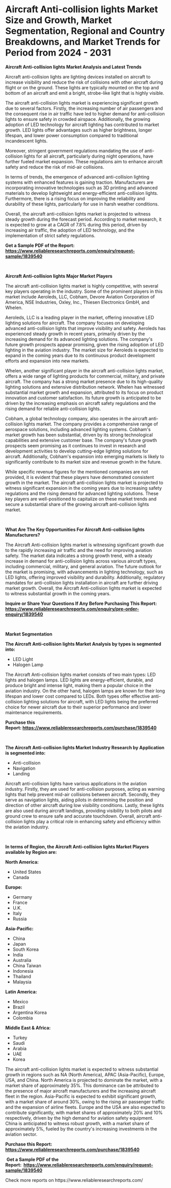 <p><h1>Aircraft Anti-collision lights Market Size and Growth, Market Segmentation, Regional and Country Breakdowns, and Market Trends for Period from 2024 -  2031</h1></p><p><strong>Aircraft Anti-collision lights Market Analysis and Latest Trends</strong></p>
<p><p>Aircraft anti-collision lights are lighting devices installed on aircraft to increase visibility and reduce the risk of collisions with other aircraft during flight or on the ground. These lights are typically mounted on the top and bottom of an aircraft and emit a bright, strobe-like light that is highly visible.</p><p>The aircraft anti-collision lights market is experiencing significant growth due to several factors. Firstly, the increasing number of air passengers and the consequent rise in air traffic have led to higher demand for anti-collision lights to ensure safety in crowded airspace. Additionally, the growing adoption of LED technology for aircraft lighting has contributed to market growth. LED lights offer advantages such as higher brightness, longer lifespan, and lower power consumption compared to traditional incandescent lights.</p><p>Moreover, stringent government regulations mandating the use of anti-collision lights for all aircraft, particularly during night operations, have further fueled market expansion. These regulations aim to enhance aircraft safety and reduce the risk of mid-air collisions.</p><p>In terms of trends, the emergence of advanced anti-collision lighting systems with enhanced features is gaining traction. Manufacturers are incorporating innovative technologies such as 3D printing and advanced materials to develop lightweight and energy-efficient anti-collision lights. Furthermore, there is a rising focus on improving the reliability and durability of these lights, particularly for use in harsh weather conditions.</p><p>Overall, the aircraft anti-collision lights market is projected to witness steady growth during the forecast period. According to market research, it is expected to grow at a CAGR of 7.8% during this period, driven by increasing air traffic, the adoption of LED technology, and the implementation of strict safety regulations.</p></p>
<p><strong>Get a Sample PDF of the Report:&nbsp; <a href="https://www.reliableresearchreports.com/enquiry/request-sample/1839540">https://www.reliableresearchreports.com/enquiry/request-sample/1839540</a></strong></p>
<p>&nbsp;</p>
<p><strong>Aircraft Anti-collision lights Major Market Players</strong></p>
<p><p>The aircraft anti-collision lights market is highly competitive, with several key players operating in the industry. Some of the prominent players in this market include Aeroleds, LLC, Cobham, Devore Aviation Corporation of America, NSE Industries, Oxley, Inc., Thiesen Electronics GmbH, and Whelen.</p><p>Aeroleds, LLC is a leading player in the market, offering innovative LED lighting solutions for aircraft. The company focuses on developing advanced anti-collision lights that improve visibility and safety. Aeroleds has experienced steady growth in recent years, primarily driven by the increasing demand for its advanced lighting solutions. The company's future growth prospects appear promising, given the rising adoption of LED lighting in the aviation industry. The market size for Aeroleds is expected to expand in the coming years due to its continuous product development efforts and expansion into new markets.</p><p>Whelen, another significant player in the aircraft anti-collision lights market, offers a wide range of lighting products for commercial, military, and private aircraft. The company has a strong market presence due to its high-quality lighting solutions and extensive distribution network. Whelen has witnessed substantial market growth and expansion, attributed to its focus on product innovation and customer satisfaction. Its future growth is anticipated to be driven by the increasing emphasis on aircraft safety regulations and the rising demand for reliable anti-collision lights.</p><p>Cobham, a global technology company, also operates in the aircraft anti-collision lights market. The company provides a comprehensive range of aerospace solutions, including advanced lighting systems. Cobham's market growth has been substantial, driven by its strong technological capabilities and extensive customer base. The company's future growth prospects seem promising as it continues to invest in research and development activities to develop cutting-edge lighting solutions for aircraft. Additionally, Cobham's expansion into emerging markets is likely to significantly contribute to its market size and revenue growth in the future.</p><p>While specific revenue figures for the mentioned companies are not provided, it is evident that these players have demonstrated consistent growth in the market. The aircraft anti-collision lights market is projected to witness significant expansion in the coming years due to increasing safety regulations and the rising demand for advanced lighting solutions. These key players are well-positioned to capitalize on these market trends and secure a substantial share of the growing aircraft anti-collision lights market.</p></p>
<p>&nbsp;</p>
<p><strong>What Are The Key Opportunities For Aircraft Anti-collision lights Manufacturers?</strong></p>
<p><p>The Aircraft Anti-collision lights market is witnessing significant growth due to the rapidly increasing air traffic and the need for improving aviation safety. The market data indicates a strong growth trend, with a steady increase in demand for anti-collision lights across various aircraft types, including commercial, military, and general aviation. The future outlook for the market is promising, with advancements in lighting technology, such as LED lights, offering improved visibility and durability. Additionally, regulatory mandates for anti-collision lights installation in aircraft are further driving market growth. Overall, the Aircraft Anti-collision lights market is expected to witness substantial growth in the coming years.</p></p>
<p><strong>Inquire or Share Your Questions If Any Before Purchasing This Report: <a href="https://www.reliableresearchreports.com/enquiry/pre-order-enquiry/1839540">https://www.reliableresearchreports.com/enquiry/pre-order-enquiry/1839540</a></strong></p>
<p>&nbsp;</p>
<p><strong>Market Segmentation</strong></p>
<p><strong>The Aircraft Anti-collision lights Market Analysis by types is segmented into:</strong></p>
<p><ul><li>LED Light</li><li>Halogen Lamp</li></ul></p>
<p><p>The Aircraft Anti-collision lights market consists of two main types: LED lights and halogen lamps. LED lights are energy-efficient, durable, and produce bright and intense light, making them a popular choice in the aviation industry. On the other hand, halogen lamps are known for their long lifespan and lower cost compared to LEDs. Both types offer effective anti-collision lighting solutions for aircraft, with LED lights being the preferred choice for newer aircraft due to their superior performance and lower maintenance requirements.</p></p>
<p><strong>Purchase this Report:&nbsp;<a href="https://www.reliableresearchreports.com/purchase/1839540">https://www.reliableresearchreports.com/purchase/1839540</a></strong></p>
<p>&nbsp;</p>
<p><strong>The Aircraft Anti-collision lights Market Industry Research by Application is segmented into:</strong></p>
<p><ul><li>Anti-collision</li><li>Navigation</li><li>Landing</li></ul></p>
<p><p>Aircraft anti-collision lights have various applications in the aviation industry. Firstly, they are used for anti-collision purposes, acting as warning lights that help prevent mid-air collisions between aircraft. Secondly, they serve as navigation lights, aiding pilots in determining the position and direction of other aircraft during low visibility conditions. Lastly, these lights are also used during aircraft landings, providing visibility to both pilots and ground crew to ensure safe and accurate touchdown. Overall, aircraft anti-collision lights play a critical role in enhancing safety and efficiency within the aviation industry.</p></p>
<p>&nbsp;</p>
<p><strong>In terms of Region, the Aircraft Anti-collision lights Market Players available by Region are:</strong></p>
<p>
    <p> <strong> North America: </strong>
        <ul>
            <li>United States</li>
            <li>Canada</li>
        </ul>
        </p> 
    <p> <strong> Europe: </strong>
        <ul>
            <li>Germany</li>
            <li>France</li>
            <li>U.K.</li>
            <li>Italy</li>
            <li>Russia</li>
        </ul>
        </p> 
    <p> <strong> Asia-Pacific: </strong>
        <ul>
            <li>China</li>
            <li>Japan</li>
            <li>South Korea</li>
            <li>India</li>
            <li>Australia</li>
            <li>China Taiwan</li>
            <li>Indonesia</li>
            <li>Thailand</li>
            <li>Malaysia</li>
        </ul>
        </p> 
    <p> <strong> Latin America: </strong>
        <ul>
            <li>Mexico</li>
            <li>Brazil</li>
            <li>Argentina Korea</li>
            <li>Colombia</li>
        </ul>
        </p> 
    <p> <strong> Middle East & Africa: </strong>
        <ul>
            <li>Turkey</li>
            <li>Saudi</li>
            <li>Arabia</li>
            <li>UAE</li>
            <li>Korea</li>
        </ul>
    </p>
    </p>
<p><p>The aircraft anti-collision lights market is expected to witness substantial growth in regions such as NA (North America), APAC (Asia-Pacific), Europe, USA, and China. North America is projected to dominate the market, with a market share of approximately 35%. This dominance can be attributed to the presence of major aircraft manufacturers and the increasing aircraft fleet in the region. Asia-Pacific is expected to exhibit significant growth, with a market share of around 30%, owing to the rising air passenger traffic and the expansion of airline fleets. Europe and the USA are also expected to contribute significantly, with market shares of approximately 20% and 10% respectively, driven by the high demand for aviation safety equipment. China is anticipated to witness robust growth, with a market share of approximately 5%, fueled by the country's increasing investments in the aviation sector.</p></p>
<p><strong>Purchase this Report: <a href="https://www.reliableresearchreports.com/purchase/1839540">https://www.reliableresearchreports.com/purchase/1839540</a></strong></p>
<p>&nbsp;<strong>Get a Sample PDF of the Report:&nbsp;&nbsp;<a href="https://www.reliableresearchreports.com/enquiry/request-sample/1839540">https://www.reliableresearchreports.com/enquiry/request-sample/1839540</a></strong></p>
<p><strong></strong></p>
<p>Check more reports on https://www.reliableresearchreports.com/</p>